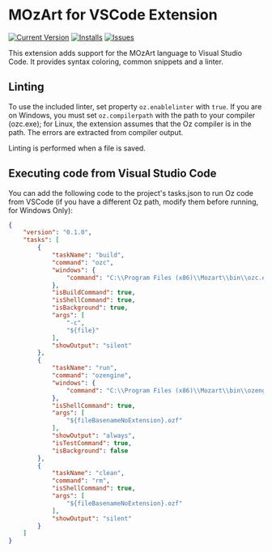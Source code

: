 MOzArt for VSCode Extension
===========================

[![Current Version](https://img.shields.io/github/release/alevalv/oz-vscode.svg?style=flat-square)](https://github.com/alevalv/oz-vscode/releases)
[![Installs](http://vsmarketplacebadge.apphb.com/installs/alevalv.oz-vscode.svg?style=flat-square)](https://marketplace.visualstudio.com/items?itemName=alevalv.oz-vscode)
[![Issues](https://img.shields.io/github/issues/alevalv/oz-vscode.svg?style=flat-square)](https://github.com/alevalv/oz-vscode/issues)

This extension adds support for the MOzArt language to Visual Studio Code. It provides syntax coloring, common snippets and a linter.

Linting
-------

To use the included linter, set property `oz.enablelinter` with `true`. If you are on Windows, you must set `oz.compilerpath` with the path to your compiler (ozc.exe); for Linux, the extension assumes that the Oz compiler is in the path. The errors are extracted from compiler output.

Linting is performed when a file is saved.

Executing code from Visual Studio Code
--------------------------------------

You can add the following code to the project's tasks.json to run Oz code from VSCode (if you have a different Oz path, modify them before running, for Windows Only):

```json
{
    "version": "0.1.0",
    "tasks": [
        {
            "taskName": "build",
            "command": "ozc",
            "windows": {
                "command": "C:\\Program Files (x86)\\Mozart\\bin\\ozc.exe"
            },
            "isBuildCommand": true,
            "isShellCommand": true,
            "isBackground": true,
            "args": [
                "-c",
                "${file}"
            ],
            "showOutput": "silent"
        },
        {
            "taskName": "run",
            "command": "ozengine",
            "windows": {
                "command": "C:\\Program Files (x86)\\Mozart\\bin\\ozengine.exe"
            },
            "isShellCommand": true,
            "args": [
                "${fileBasenameNoExtension}.ozf"
            ],
            "showOutput": "always",
            "isTestCommand": true,
            "isBackground": false
        },
        {
            "taskName": "clean",
            "command": "rm",
            "isShellCommand": true,
            "args": [
                "${fileBasenameNoExtension}.ozf"
            ],
            "showOutput": "silent"
        }
    ]
}

```
